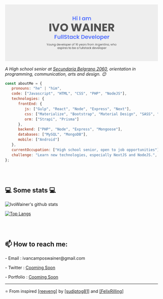  <img src="https://github.com/Ivowainer/ivowainer/blob/main/img/card.png"/>


<p><em>A High school senior at <a href="https://secundariabelgrano.com.ar/">Secundaria Belgrano 2060</a>, orientation in programming, communication, arts and design. 😊</br>
</em></p>


```javascript
const aboutMe = {
   pronouns: "he" | "him",
   code: ["Javascript", "HTML", "CSS", "PHP", "NodeJS"],
   technologies: {
      frontEnd: {
         js: ["Gulp", "React", "Node", "Express", "Next"],
         css: ["Materialize", "Bootstrap", "Material Design", "SASS", "TailWind"],
         orm: ["Strapi", "Prisma"]
      },
      backend: ["PHP", "Node", "Express", "Mongoose"], 
      databases: ["MySQL", "MongoDB"],
      mobile: ["Android"]
   },
   currentOccupation: ["High school senior, open to job opportunities"],
   challenge: "Learn new technologies, especially NextJS and NodeJS.",
};
```
</br></br>
<h2>💻 Some stats 💻</h2>

![IvoWainer's github stats](https://github-readme-stats.vercel.app/api?username=ivowainer&show_icons=true&title_color=fff&icon_color=79ff97&text_color=9f9f9f&bg_color=151515)

[![Top Langs](https://github-readme-stats.vercel.app/api/top-langs/?username=ivowainer&layout=compact)](https://github.com/anuraghazra/github-readme-stats)

</br></br>
<h2> 📫 How to reach me: </h2>
<p>- Email : ivancamposwainer@gmail.com</p>
<p>- Twitter : <a href="https://twitter.com/ivowainer">Cooming Soon</a></p>
<p>- Portfolio : <a href="https://ivowainer.com">Cooming Soon</a></p>

---

<p>⭐️ From inspired <a href="https://github.com/reeveng">[reeveng]</a> by <a href="https://github.com/sudiptog81">[sudiptog81]</a> and <a href="https://github.com/">[FelixRilling]</a></p>
